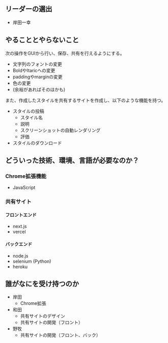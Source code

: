 ## リーダーの選出
- 岸田一幸

## やることとやらないこと

次の操作をGUIから行い、保存、共有を行えるようにする。

- 文字列のフォントの変更
- BoldやItaricへの変更
- paddingやmarginの変更
- 色の変更
- (余裕があればそのほかも)

また、作成したスタイルを共有するサイトを作成し、以下のような機能を持つ。

- スタイルの投稿
    - スタイル名
    - 説明
    - スクリーンショットの自動レンダリング
    - 評価
- スタイルのダウンロード

## どういった技術、環境、言語が必要なのか？

### Chrome拡張機能
- JavaScript

### 共有サイト
#### フロントエンド
- next.js
- vercel

#### バックエンド
- node.js
- selenium (Python)
- heroku

## 誰がなにを受け持つのか
- 岸田
    - Chrome拡張
- 和田
    - 共有サイトのデザイン
    - 共有サイトの開発（フロント）
- 野牧
    - 共有サイトの開発（フロント、バック）
